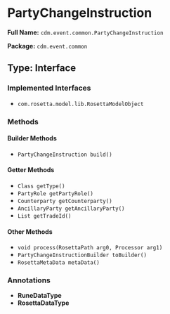 # PartyChangeInstruction

**Full Name:** `cdm.event.common.PartyChangeInstruction`

**Package:** `cdm.event.common`

## Type: Interface

### Implemented Interfaces

- `com.rosetta.model.lib.RosettaModelObject`

### Methods

#### Builder Methods

- `PartyChangeInstruction build()`

#### Getter Methods

- `Class getType()`
- `PartyRole getPartyRole()`
- `Counterparty getCounterparty()`
- `AncillaryParty getAncillaryParty()`
- `List getTradeId()`

#### Other Methods

- `void process(RosettaPath arg0, Processor arg1)`
- `PartyChangeInstructionBuilder toBuilder()`
- `RosettaMetaData metaData()`

### Annotations

- **RuneDataType**
- **RosettaDataType**

